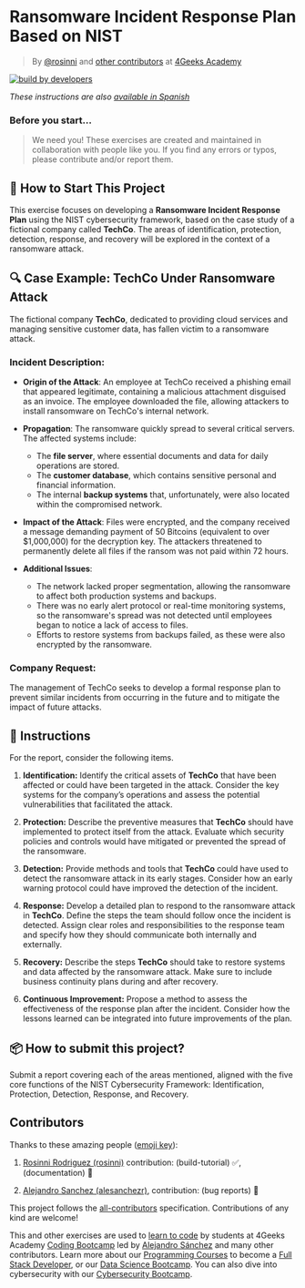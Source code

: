 # Ransomware Incident Response Plan Based on NIST
<!-- hide -->

> By [@rosinni](https://github.com/rosinni) and [other contributors](https://github.com/breatheco-de/ransomware-incident-response-plan/graphs/contributors) at [4Geeks Academy](https://4geeksacademy.co/)

[![build by developers](https://img.shields.io/badge/build_by-Developers-blue)](https://4geeks.com)

*These instructions are also [available in Spanish](https://github.com/breatheco-de/ransomware-incident-response-plan/blob/main/README.es.md)*
<!-- endhide -->

### Before you start...

> We need you! These exercises are created and maintained in collaboration with people like you. If you find any errors or typos, please contribute and/or report them.

<!-- endhide -->

## 🌱 How to Start This Project
This exercise focuses on developing a **Ransomware Incident Response Plan** using the NIST cybersecurity framework, based on the case study of a fictional company called **TechCo**. The areas of identification, protection, detection, response, and recovery will be explored in the context of a ransomware attack.

## 🔍 Case Example: TechCo Under Ransomware Attack

The fictional company **TechCo**, dedicated to providing cloud services and managing sensitive customer data, has fallen victim to a ransomware attack.

### Incident Description:
- **Origin of the Attack**: An employee at TechCo received a phishing email that appeared legitimate, containing a malicious attachment disguised as an invoice. The employee downloaded the file, allowing attackers to install ransomware on TechCo's internal network.

- **Propagation**: The ransomware quickly spread to several critical servers. The affected systems include:
  - The **file server**, where essential documents and data for daily operations are stored.
  - The **customer database**, which contains sensitive personal and financial information.
  - The internal **backup systems** that, unfortunately, were also located within the compromised network.

- **Impact of the Attack**: Files were encrypted, and the company received a message demanding payment of 50 Bitcoins (equivalent to over $1,000,000) for the decryption key. The attackers threatened to permanently delete all files if the ransom was not paid within 72 hours.

- **Additional Issues**:
  - The network lacked proper segmentation, allowing the ransomware to affect both production systems and backups.
  - There was no early alert protocol or real-time monitoring systems, so the ransomware's spread was not detected until employees began to notice a lack of access to files.
  - Efforts to restore systems from backups failed, as these were also encrypted by the ransomware.

### Company Request:
The management of TechCo seeks to develop a formal response plan to prevent similar incidents from occurring in the future and to mitigate the impact of future attacks.

## 📝 Instructions

For the report, consider the following items.

1. **Identification:** Identify the critical assets of **TechCo** that have been affected or could have been targeted in the attack. Consider the key systems for the company’s operations and assess the potential vulnerabilities that facilitated the attack.

2. **Protection:** Describe the preventive measures that **TechCo** should have implemented to protect itself from the attack. Evaluate which security policies and controls would have mitigated or prevented the spread of the ransomware.

3. **Detection:** Provide methods and tools that **TechCo** could have used to detect the ransomware attack in its early stages. Consider how an early warning protocol could have improved the detection of the incident.

4. **Response:** Develop a detailed plan to respond to the ransomware attack in **TechCo**. Define the steps the team should follow once the incident is detected. Assign clear roles and responsibilities to the response team and specify how they should communicate both internally and externally.

5. **Recovery:** Describe the steps **TechCo** should take to restore systems and data affected by the ransomware attack. Make sure to include business continuity plans during and after recovery.

6. **Continuous Improvement:** Propose a method to assess the effectiveness of the response plan after the incident. Consider how the lessons learned can be integrated into future improvements of the plan.

## 📦 How to submit this project?

Submit a report covering each of the areas mentioned, aligned with the five core functions of the NIST Cybersecurity Framework: Identification, Protection, Detection, Response, and Recovery.

<!-- hide -->

## Contributors

Thanks to these amazing people ([emoji key](https://github.com/kentcdodds/all-contributors#emoji-key)):

1. [Rosinni Rodriguez (rosinni)](https://github.com/rosinni) contribution: (build-tutorial) ✅, (documentation) 📖
  
2. [Alejandro Sanchez (alesanchezr)](https://github.com/alesanchezr), contribution: (bug reports) 🐛

This project follows the [all-contributors](https://github.com/kentcdodds/all-contributors) specification. Contributions of any kind are welcome!

This and other exercises are used to [learn to code](https://4geeksacademy.com/us/learn-to-code) by students at 4Geeks Academy [Coding Bootcamp](https://4geeksacademy.com/us/coding-bootcamp) led by [Alejandro Sánchez](https://twitter.com/alesanchezr) and many other contributors. Learn more about our [Programming Courses](https://4geeksacademy.com/us/programming-courses) to become a [Full Stack Developer](https://4geeksacademy.com/us/coding-bootcamps/full-stack-developer), or our [Data Science Bootcamp](https://4geeksacademy.com/us/coding-bootcamps/data-science-machine-learning-bootcamp). You can also dive into cybersecurity with our [Cybersecurity Bootcamp](https://4geeksacademy.com/us/coding-bootcamps/cybersecurity-bootcamp).

<!-- endhide -->

